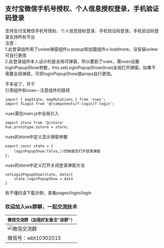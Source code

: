 ## 支付宝微信手机号授权、个人信息授权登录，手机验证码登录

支持支付宝微信手机号授权、个人信息授权登录、手机验证码登录。手机验证码登录支持所有平台  
注意：  
1.此登录组件用了uview弹窗组件u-popup和加载组件u-loadmore，没安装uview可自行更改  
2.此登录组件本人设计的是全局可弹窗，所以要到了vuex，需vuex设置loginPopupShow参数，this.setLoginPopupShow(true)全局打开弹窗。如果不需要全局弹窗，可将loginPopupShow放props自行更改。
     
不多说了，开干  
引用组件和vuex--注意组件的路径
```
import { mapState, mapMutations } from 'vuex';
import fLogin from '@/components/f-login/f-login';
```

vuex需在main.js中全局引入
```
import store from '@/store'
Vue.prototype.$store = store;
```

vuex的store中定义显示弹窗参数
```
export const state = {
    loginPopupShow:false,//控制是否打开登录弹窗
};
```

vuex的store中定义打开关闭登录弹窗方法
```
setLoginPopupShow(state, data){
	state.loginPopupShow = data
}
```

有不懂的请下载示例，查看pages/login/login


### 欢迎加入wx群聊，一起交流技术

| `微信交流群（加我好友备注"进群"）`                  |
|--------------------------- |
|![微信交流群](https://img02.163.gg/img/1/19/33/61/1193361-dtzzkprpse.jpg!YM0000)|
|微信号：wbt10302015|

